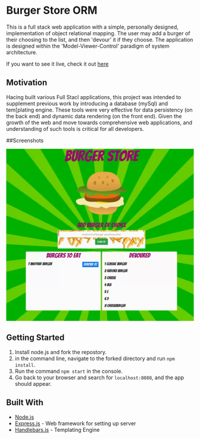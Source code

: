# Burger Store ORM

This is a full stack web application with a simple, personally designed, implementation of object relational mapping. The user may add a burger of their choosing to the list, and then 'devour' it if they choose. The application is designed within the 'Model-Viewer-Control' paradigm of system architecture. 

If you want to see it live, check it out  [here](https://frozen-badlands-55659.herokuapp.com/)

## Motivation

Hacing built various Full Stacl applications, this project was intended to supplement previous work by introducing a database (mySql) and tem[plating engine. These tools were very effective for data persistency (on the back end) and dynamic data rendering (on the front end). Given the growth of the web and move towards comprehensive web applications, and understanding of such tools is critical for all developers. 

##Screenshots

![](./images/burger.gif)

## Getting Started

1. Install node.js and fork the repostory. 
2. in the command line, navigate to the forked directory and run `npm install`. 
3. Run the command `npm start` in the console. 
4. Go back to your browser and search for `localhost:8080`, and the app should appear. 


## Built With 

* [Node.js](https://nodejs.org/en/) 
* [Express.js](http://expressjs.com/) - Web framework for setting up server
* [Handlebars.js](http://handlebarsjs.com/partials.html) - Templating Engine
 

